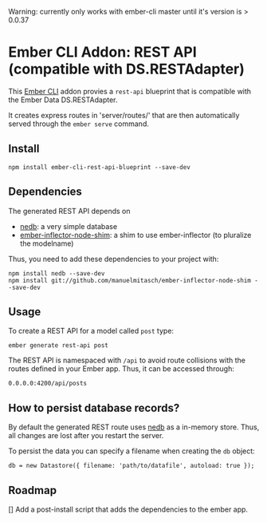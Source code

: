 Warning: currently only works with ember-cli master until it's version is > 0.0.37


Ember CLI Addon: REST API (compatible with DS.RESTAdapter)
==================================================

This [Ember CLI](https://github.com/stefanpenner/ember-cli) addon provies a `rest-api` blueprint that is compatible with the Ember Data DS.RESTAdapter.

It creates express routes in 'server/routes/' that are then automatically served through the `ember serve` command.


Install
-------

```
npm install ember-cli-rest-api-blueprint --save-dev
```


Dependencies
------------

The generated REST API depends on

* [nedb](https://github.com/louischatriot/nedb): a very simple database
* [ember-inflector-node-shim](https://github.com/manuelmitasch/ember-inflector-node-shim): a shim to use ember-inflector (to pluralize the modelname)

Thus, you need to add these dependencies to your project with:

```
npm install nedb --save-dev
npm install git://github.com/manuelmitasch/ember-inflector-node-shim --save-dev
```


Usage
-------

To create a REST API for a model called `post` type:

```
ember generate rest-api post
```

The REST API is namespaced with `/api` to avoid route collisions with the routes defined in your Ember app. Thus, it can be accessed through:

```
0.0.0.0:4200/api/posts
```


How to persist database records?
--------------------------------

By default the generated REST route uses [nedb](https://github.com/louischatriot/nedb) as a in-memory store. Thus, all changes are lost after you restart the server.

To persist the data you can specify a filename when creating the `db` object:

```
db = new Datastore({ filename: 'path/to/datafile', autoload: true });
```



Roadmap
-------

[] Add a post-install script that adds the dependencies to the ember app.